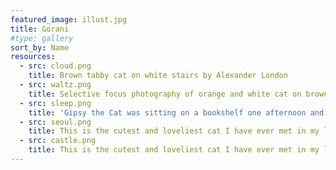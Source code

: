 ```yaml
---
featured_image: illust.jpg
title: Gorani
#type: gallery
sort_by: Name
resources:
  - src: cloud.png
    title: Brown tabby cat on white stairs by Alexander London
  - src: waltz.png
    title: Selective focus photography of orange and white cat on brown table by Amber Kipp
  - src: sleep.png
    title: 'Gipsy the Cat was sitting on a bookshelf one afternoon and just stared right at me, kinda saying: “Will you take a picture already?”'
  - src: seoul.png
    title: This is the cutest and loveliest cat I have ever met in my life. He is BU BU, a cat with 6 fingers, which is unusual, but in fact, smarter than any cat. He meows every time he sees me, and jumps to my bed and sits with me.
  - src: castle.png
    title: This is the cutest and loveliest cat I have ever met in my life. He is BU BU, a cat with 6 fingers, which is unusual, but in fact, smarter than any cat. He meows every time he sees me, and jumps to my bed and sits with me.
---
```

